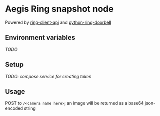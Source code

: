 # Aegis Ring snapshot node

Powered by [ring-client-api](https://github.com/dgreif/ring) and [python-ring-doorbell](https://github.com/tchellomello/python-ring-doorbell)

## Environment variables
*TODO*

## Setup
*TODO: compose service for creating token*

## Usage
POST to `/<camera name here>`; an image will be returned as a base64 json-encoded string
